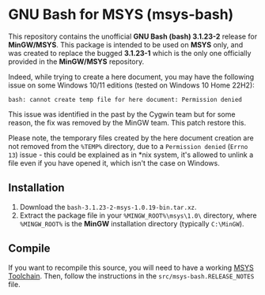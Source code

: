 # GNU Bash for MSYS (msys-bash)

This repository contains the unofficial **GNU Bash (bash) 3.1.23-2** release
for **MinGW/MSYS**. This package is intended to be used on **MSYS** only, and
was created to replace the bugged **3.1.23-1** which is the only one
officially provided in the **MinGW/MSYS** repository.

Indeed, while trying to create a here document, you may have the following issue
on some Windows 10/11 editions (tested on Windows 10 Home 22H2):

```
bash: cannot create temp file for here document: Permission denied
```

This issue was identified in the past by the Cygwin team but for some reason,
the fix was removed by the MinGW team. This patch restore this.

Please note, the temporary files created by the here document creation are not
removed from the `%TEMP%` directory, due to a `Permission denied` (`Errno 13`)
issue - this could be explained as in *nix system, it's allowed to unlink a file
even if you have opened it, which isn't the case on Windows.

## Installation

1. Download the `bash-3.1.23-2-msys-1.0.19-bin.tar.xz`.
2. Extract the package file in your `%MINGW_ROOT%\msys\1.0\` directory, where
   `%MINGW_ROOT%` is the **MinGW** installation directory (typically `C:\MinGW`).

## Compile

If you want to recompile this source, you will need to have a working 
[MSYS Toolchain](http://www.mingw.org/wiki/HOWTO_Create_an_MSYS_Build_Environment).
Then, follow the instructions in the `src/msys-bash.RELEASE_NOTES` file.
